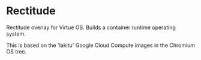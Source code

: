 # Rectitude

Rectitude overlay for Virtue OS. Builds a container runtime operating system.

This is based on the 'lakitu' Google Cloud Compute images in the Chromium OS tree.

